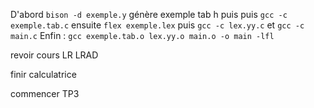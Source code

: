 D'abord `bison -d exemple.y` génère exemple tab h puis
puis `gcc -c exemple.tab.c` ensuite `flex exemple.lex`
puis `gcc -c lex.yy.c` et `gcc -c main.c`
Enfin : `gcc exemple.tab.o lex.yy.o main.o -o main -lfl`

revoir cours LR LRAD

finir calculatrice

commencer TP3
